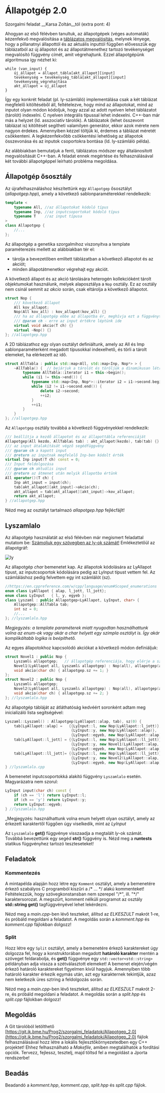 # Állapotgép 2.0
Szorgalmi feladat __Karsa Zoltán__tól (extra pont: 4)

Ahogyan az első félévben tanultuk, az állapotgépek (véges automaták) kézenfekvő megvalósítása a [táblázatos megvalósítás](https://infoc.eet.bme.hu/ea12/#13), melynek lényege, hogy a pillanatnyi állapottól és az aktuális inputtól függően elővesszük egy táblázatból az új állapotot és az állapotátmenethez tartozó tevékenységet megvalósító függvény címét, amit végrehajtunk. Ezzel állapotgépünk algoritmusa így nézhet ki:
```
while (van_input) {
    új_állapot = állapot_tábla[akt_állapot][input]
	tevékenység = tevékenység_tábla[akt_állapot][input]
	tevékenység_végrehajtása
	akt_állapot = új_állapot
}
```
Így egy konkrét feladat (pl. ly-számláló) implementálása csak a két táblázat megfelelő kitöltéséből áll, feltételezve, hogy mind az állapotokat, mind az inputot olyan módon kódoljuk, hogy azzal az adott nyelven lehet táblázatot (tárolót) indexelni. C nyelven integrális típussal lehet indexelni. C++-ban már más a helyzet (ld. asszociatív tárolók). 
A táblázatok (lehet összevont táblázat is) kitöltését segítheti valamilyen generátor, ekkor azok mérete nem nagyon érdekes. Amennyiben kézzel töltjük ki, érdemes a táblázat méretét csökkenteni. A legkézenfekvőbb csökkentési lehetőség az állapotok összevonása és az inputok csoportokra bontása (ld. ly-számláló példa).

Az alábbiakban bemutatjuk a fenti, táblázatos módszer egy általánosított megvalósítását C++-ban. A feladat ennek megértése és felhasználásával két további állapotgéppel leírható probléma megoldása.

## Állapotgép ősosztály

Az újrafelhasználáshoz készítettünk egy `Allapotgep` ősosztályt (_allapotgep.hpp_), amely a következő sablonparaméterekkel rendelkezik:
```c++
template <
    typename All, //az állapotokat kódoló típus
    typename Inp, //az inputcsoportokat kódoló típus 
    typename T    //az input típusa
>
class Allapotgep {
    //...
};
```

Az állapotgép a genetika szorgalmihoz viszonyítva a template paraméterezés mellett az alábbiakban tér el:

 - tárolja a bevezetőben említett táblázatban a következő állapotot és az akciót;
 - minden állapotátmenetkor végrehajt egy akciót.
 
A következő állapot és az akció tárolására heterogén kollekcióként tárolt objektumokat használunk, melyek alaposztálya a `Nop` osztály. Ez az osztály nem csinál semmit az _akcio_ során, csak eltárolja a következő állapotot. 

```c++
struct Nop {
    /// következő állapot
    All kov_allapot;
    Nop(All kov_all) : kov_allapot(kov_all) {}
    /// ha az állapotgép ebbe az állapotba ér, meghívja ezt a függvényt
    /// @param ch - erre az input értékre léptünk ide
    virtual void akcio(T ch) {}
    virtual ~Nop() {}
}; //allapotgep.hpp
```

A 2D táblázathoz egy olyan osztályt definiáltunk, amely az All és Imp sablonparaméterként megadott típusokkal indexelhető, és törli a tárolt elemeket, ha elérkezett az idő.
```c++
struct AllTabla : public std::map<All, std::map<Inp, Nop*> > {
    ~AllTabla() {  // bejárjuk a tárolót és töröljük a dinamikusan létrehozott elemeket 
        typename AllTabla::iterator i1 = this->begin();
        while (i1 != this->end()) {
            typename std::map<Inp, Nop*>::iterator i2 = i1->second.begin();
            while (i2 != i1->second.end()) {
                delete i2->second;
                ++i2;
            }
            ++i1;
        }
    }
}; //allapotgep.hpp
```
Az `Allapotgep` osztály továbbá a következő függvényekkel rendelkezik:
```c++
/// beállítja a kezdő állapotot és az állapottábla referenciáját
Allapotgep(All kezdo, AllTabla& tab) : akt_allapot(kezdo), tab(tab) {}
/// az input átalakítását végző segédfüggvény
/// @param ch a kapott input
/// @return az inputnak megfelelő Inp-ben kódolt érték
virtual Inp input(T ch) const = 0;
/// Input feldolgozása
/// @param ch aktuális input
/// @return az átmenet után melyik állapotba értünk
All operator()(T ch) {
    Inp akt_input = input(ch);
    tab[akt_allapot][akt_input]->akcio(ch);
    akt_allapot = tab[akt_allapot][akt_input]->kov_allapot;
    return akt_allapot;
} //allapotgep.hpp
```
Nézd meg az osztályt tartalmazó _allapotgep.hpp_ fejlécfájlt!

## Lyszamlalo
Az állapotgép használatát az első félévben már megismert feladattal mutatom be: [Számoljuk egy szövegben az ly-ok számát!](https://infoc.eet.bme.hu/ea12/#6) 
Emlékeztetőül az állapotgráf: 

![ly](ly.png)  

Az állapotgép *char* bemenetet kap. Az állapotok kódolására az LyAllapot típust, az inputcsoportok kódolására pedig az LyInput típust vettem fel. Az számláláshoz pedig felvettem egy int számlálót (sz). 

```c++
//https://en.cppreference.com/w/cpp/language/enum#Scoped_enumerations
enum class LyAllapot { alap, l_jott, ll_jott};
enum class LyInput   { l, y, egyeb };
class Lyszaml : public Allapotgep<LyAllapot, LyInput, char> {
    Allapotgep::AllTabla tab;
    int sz = 0;
    //...
}; //lyszamlalo.hpp
```
_Megjegyzés: a template paraméterek miatt nyugodtan használhattunk volna az enum-ok vagy akár a char helyett egy szimpla osztályt is. Így akár komplikáltabb logika is beépíthető._

Az egyes állapotokhoz kapcsolódó akciókat a következő módon definiáljuk: 

```c++
struct Novel1 : public Nop {
    Lyszaml& allapotgep;   // állapotgép referenciája, hogy elérje a számlálót
    Novel1(LyAllapot all, Lyszaml& allapotgep) : Nop(all), allapotgep(allapotgep) {}
    void akcio(char ch) { allapotgep.sz += 1; }
};
struct Novel2 : public Nop {
    Lyszaml& allapotgep;
    Novel2(LyAllapot all, Lyszaml& allapotgep) : Nop(all), allapotgep(allapotgep) {}
    void akcio(char ch) { allapotgep.sz += 2; }
}; //lyszamlalo.hpp
```

Az állapotgép tábláját az átláthatóság kedvéért soronként adtam meg inicializáló lista segítségével: 
```c++
Lyszaml::Lyszaml() : Allapotgep(LyAllapot::alap, tab), sz(0) {
    tab[LyAllapot::alap] =   {{LyInput::l, new Nop(LyAllapot::l_jott)},
                              {LyInput::y, new Nop(LyAllapot::alap)},
                              {LyInput::egyeb, new Nop(LyAllapot::alap)}};
    tab[LyAllapot::l_jott] = {{LyInput::l, new Nop(LyAllapot::ll_jott)},
                              {LyInput::y, new Novel1(LyAllapot::alap, *this)},
                              {LyInput::egyeb, new Nop(LyAllapot::alap)}};
    tab[LyAllapot::ll_jott]= {{LyInput::l, new Nop(LyAllapot::ll_jott)},
                              {LyInput::y, new Novel2(LyAllapot::alap, *this)},
                              {LyInput::egyeb, new Nop(LyAllapot::alap)}};
} //lyszamlalo.cpp
```

A bemenetet inputcsoportokká alakító függvény `Lyszamlalo` esetén. Magyarázatra nem szorul:
```c++
LyInput input(char ch) const {
    if (ch == 'l') return LyInput::l;
    if (ch == 'y') return LyInput::y;
    return LyInput::egyeb;
} //lyszamlalo.hpp
```

_Megjegyzés: használhattunk volna enum helyett olyan osztályt, amely az érkezett karaktertől függően úgy viselkedik, mint az _LyInput_

Az `Lyszamlalo` **get()** függvénye visszaadja a megtalált _ly_-ok számát. Továbbá bevezettünk egy segéd **str()** függvény is. Nézd meg a **runtests** statikus függvényhez tartozó teszteseteket!

## Feladatok
### Kommentezés
A mintapélda alapján hozz létre egy `Komment` osztályt, amely a bemenetére érkező szabályos C programból kiszűri a /* ... */ alakú kommenteket! Feltételezzük, hogy szövegkonstansban nem szerepel "/\*", ill. "\*/" karaktersorozat. A megszűrt, komment nélküli programot az osztály **std::string get()** tagfüggvényével lehet lekérdezni. 

Nézd meg a _main.cpp_-ben lévő teszteket, állítsd az _ELKESZULT_ makrót 1-re, és próbáld megoldani a feladatot. A megoldás során a *komment.hpp* és *komment.cpp* fájlokban dolgozz!

### Split
Hozz létre egy `Split` osztályt, amely a bemenetére érkező karaktereket úgy dolgozza fel, hogy a konstruktorában megadott **határoló karakter** mentén a szöveget feldarabolja, és **get()** függvénye egy `std::vector<std::string>` példányban adja vissza a szétválasztott elemeket! 
A bemenet elején/végén érkező határoló karaktereket figyelmen kívül hagyjuk. Amennyiben több határoló karakter érkezik egymás után, azt egy karakternek tekintjük, azaz nem keletkezik üres sztring a feldolgozás során.  

Nézd meg a _main.cpp_-ben lévő teszteket, állítsd az _ELKESZULT_ makrót 2-re, és próbáld megoldani a feladatot. A megoldás során a *split.hpp* és *split.cpp* fájlokban dolgozz!

## Megoldás
A Git tárolóból letölthető [https://git.ik.bme.hu/Prog2/szorgalmi_feladatok/Allapotgep_2.0](https://git.ik.bme.hu/Prog2/szorgalmi_feladatok/Allapotgep_2.0)
fájlok felhasználásával hozz létre a lokális fejlesztőkörnyezetedben egy C++ projektet! Ehhez felhasználható a *Makefile*, amiben megtalálhatók a fordítási opciók. Tervezz, fejlessz, tesztelj, majd töltsd fel a megoldást a Jporta rendszerbe! 

## Beadás
Beadandó a *komment.hpp*, *komment.cpp*, *split.hpp* és *split.cpp* fájlok. 

